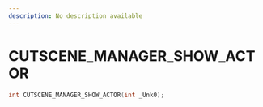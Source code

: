 ```yaml
---
description: No description available 
---
```


# CUTSCENE_MANAGER_SHOW_ACTOR

```cpp
int CUTSCENE_MANAGER_SHOW_ACTOR(int _Unk0);
```